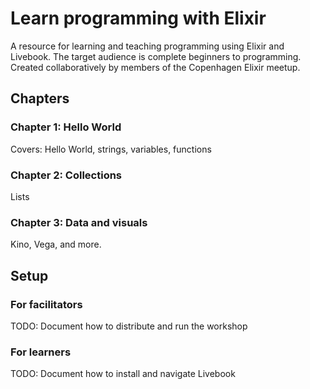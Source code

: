 # Learn programming with Elixir

A resource for learning and teaching programming using Elixir and Livebook.
The target audience is complete beginners to programming.
Created collaboratively by members of the Copenhagen Elixir meetup.

## Chapters

### Chapter 1: Hello World

Covers: Hello World, strings, variables, functions

### Chapter 2: Collections

Lists

### Chapter 3: Data and visuals

Kino, Vega, and more.

## Setup

### For facilitators

TODO: Document how to distribute and run the workshop

### For learners

TODO: Document how to install and navigate Livebook
